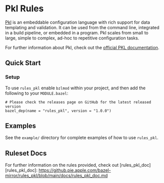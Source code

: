 # Pkl Rules

[Pkl][] is an embeddable configuration language with rich support for data templating and
validation. It can be used from the command line, integrated in a build pipeline, or embedded in a
program. Pkl scales from small to large, simple to complex, ad-hoc to repetitive configuration
tasks.

For further information about Pkl, check out the [official PKL documentation][].

[official PKL documentation]: https://pkl.apple.com/main/current/index.html
[pkl]: https://pkl.apple.com


## Quick Start

### Setup

To use `rules_pkl` enable `bzlmod` within your project, and then add the following to your `MODULE.bazel`:

```starlark
# Please check the releases page on GitHub for the latest released version
bazel_dep(name = "rules_pkl", version = "1.0.0")
```

## Examples

See the `example/` directory for complete examples of how to use `rules_pkl`.

## Ruleset Docs
For further information on the rules provided, check out [rules_pkl_doc]
[rules_pkl_doc]: https://github.pie.apple.com/bazel-mirror/rules_pkl/blob/main/docs/rules_pkl_doc.md